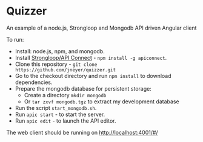 # Quizzer

An example of a node.js, Strongloop and Mongodb API driven Angular client

To run:

* Install: node.js, npm, and mongodb.
* Install [Strongloop/API Connect](https://strongloop.com/) - `npm install -g apiconnect`.
* Clone this repository - `git clone https://github.com/jneyer/quizzer.git`
* Go to the checkout directory and run `npm install` to download dependencies.
* Prepare the mongodb database for persistent storage:
    * Create a directory `mkdir mongodb`
    * Or `tar zxvf mongodb.tgz` to extract my development database
* Run the script `start_mongodb.sh`.
* Run `apic start` - to start the server.
* Run `apic edit` - to launch the API editor.

The web client should be running on [http://localhost:4001/#/](http://localhost:4001/#/)
